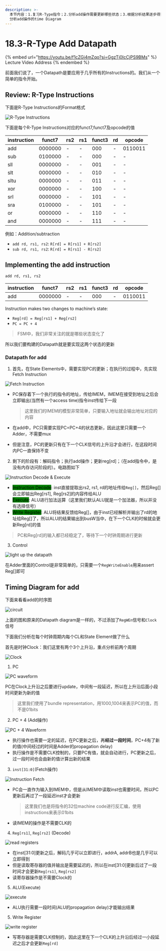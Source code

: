 ```yaml
---
description: >-
  本节内容：1.复习R-Type指令；2.分析add操作需要更新哪些状态；3.根据分析结果逐步得到其Datapath Diagram；4.
  分析add操作的time Diagram
---
```


# 18.3-R-Type Add Datapath

{% embed url="https://youtu.be/f1cZGi4mZqo?si=GgzTj0IcCjPS9BMs" %}
Lecture Video Address
{% endembed %}

前面我们说了，一个Datapath是要应用于几乎所有的Instructions的。我们从一个简单的指令开始。

## Review: R-Type Instructions

下面是R-Type Instructions的Format格式

![R-Type Instructions](../lec11-risc-v-instruction-formats-i/.image/image-20240607094235968.png)

下面是每个R-Type Instructions对应的funct7,funct7及opcode的值

| instruction | funct7  | rs2 | rs1 | funct3 | rd | opcode  |
| ----------- | ------- | --- | --- | ------ | -- | ------- |
| add         | 0000000 | -   | -   | 000    | -  | 0110011 |
| sub         | 0100000 | -   | -   | 000    | -  | -       |
| sll         | 0000000 | -   | -   | 001    | -  | -       |
| slt         | 0000000 | -   | -   | 010    | -  | -       |
| sltu        | 0000000 | -   | -   | 011    | -  | -       |
| xor         | 0000000 | -   | -   | 100    | -  | -       |
| srl         | 0000000 | -   | -   | 101    | -  | -       |
| sra         | 0100000 | -   | -   | 101    | -  | -       |
| or          | 0000000 | -   | -   | 110    | -  | -       |
| and         | 0000000 | -   | -   | 111    | -  | -       |

例如：Addition/subtraction

* `add rd, rs1, rs2`: `R[rd] = R[rs1] + R[rs2]`
* `sub rd, rs1, rs2`: `R[rd] = R[rs1] - R[rs2]`

## Implementing the add instruction

```assembly
add rd, rs1, rs2
```

| instruction | funct7  | rs2 | rs1 | funct3 | rd | opcode  |
| ----------- | ------- | --- | --- | ------ | -- | ------- |
| add         | 0000000 | -   | -   | 000    | -  | 0110011 |

Instruction makes two changes to machine’s state:

* `Reg[rd] = Reg[rs1] + Reg[rs2]`
* `PC = PC + 4`

> FSM中，我们非常关注的就是哪些状态变化了

所以我们要构建的Datapath就是要实现这两个状态的更新

### Datapath for add

1. 首先，在State Elements中，需要实现PC的更新；在执行的过程中，先实现Fetch Instruction

![Fetch Instruction](.image/image-20240614224646226.png)

*   PC保存着下一个执行的指令的地址，传给IMEM，IMEM在接受到地址之后会立即输出(当然有一个access time)指令inst传给下一段

    > 这里我们的IMEM的模型非常简单，只要输入地址就会输出地址对应的内容
* 在add中，PC只需要实现PC=PC+4的状态更新，因此这里只需要一个Adder，不需要mux
* 但是注意，PC的更新只有在下一个CLK信号的上升沿才会进行，在这段时间内PC一直保持不变

2. 剩下的阶段有：解码指令；执行add操作；更新reg\[rd]；（在add指令中，是没有内存访问阶段的）。电路图如下

![Instruction Decode & Execute](.image/image-20240614224943756.png)

* <mark style="background-color:green;">Instruction Decode</mark>: inst直接提取出rs2, rs1, rd的地址传给`Reg[]`，然后Reg\[]会立即输出Reg\[rs1], Reg\[rs2]的内容传给ALU
* <mark style="background-color:green;">Execute</mark>: ALU进行加法运算（这里我们默认ALU就是一个加法器，所以并没有选择信号）
* <mark style="background-color:green;">Write Register</mark>: ALU将结果反馈给Reg\[]，由于inst已经解析并输出了rd的地址给Reg\[]了，所以ALU的结果输出到busW当中，在下一个CLK的时候就会更新Reg\[rd]的值

> PC和Reg\[rd]的输入都已经稳定了，等待下一个时钟周期进行更新

3. Control

![light up the datapath](.image/image-20240615094748794.png)

在Adder里面的Control是非常简单的，只需要一个`RegWriteEnable`用来assert Reg\[]即可

## Timing Diagram for add

下面来看看add的时序图

![circuit](.image/image-20240615095955340.png)

上面的图和原来的Datapath diagram是一样的，不过添加了`RegWEn`信号和`Clock`信号

下面我们分析在每个时钟周期内每个CL和State Element做了什么

首先是时钟Clock：我们这里有两个3个上升沿，重点分析前两个周期

![Clock](.image/image-20240615100622080.png)

1. PC

![PC waveform](.image/image-20240615100713564.png)

PC在Clock上升沿之后要进行update，中间有一段延迟，所以在上升沿后面小段时间更新为新的值

> 这里我们使用了bundle representation，用1000,1004来表示PC的值，而不是01bits

2. PC + 4 (Add操作)

![PC + 4 Waveform](.image/image-20240615100754872.png)

* 执行操作也需要一定的延迟，在PC更新之后，再**经过一段时间**，PC+4有了新的值(中间经过的时间是Adder的propagation delay)
* 执行操作是不需要CLK控制的，只要PC有值，就会自动进行，PC更新之后，过一段时间也会由新的值计算出新的结果

3. `inst[31:0]`(Fetch操作)

![Instruction Fetch](.image/image-20240615100953760.png)

*   PC会一直作为输入到IMEM中，但是从IMEM中读取inst也需要时间，所以PC更新后再过了一段延迟inst才会更新

    > 这里我们也是将指令的32位machine code进行反汇编，使用instructions来表示01bits
* 读IMEM的操作是不需要CLK的

4. `Reg[rs1]`, `Reg[rs2]` (Decode)

![read registers](.image/image-20240615101132766.png)

* 在inst\[31:0]更新之后，解码几乎可以立即进行，addrA, addrB也是几乎可以立即得到
* 但是读取寄存器的值并输出是需要延迟的，所以在inst\[31:0]更新后过了一段时间才会更新`Reg[rs1]`, `Reg[rs2]`
* 读寄存器操作是不需要Clock的

5. ALU(Execute)

![execute](.image/image-20240615101519735.png)

* ALU执行需要一段时间(ALU的propagation delay)才能输出结果

5. Write Register

![write register](.image/image-20240615101601930.png)

* 写寄存器是需要CLK控制的，因此这里在下一个CLK的上升沿后经过一小段延迟之后才会更新`Reg[rd]`

